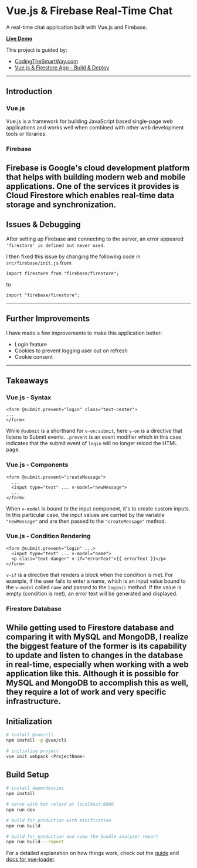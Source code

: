 # Vue.js & Firebase Real-Time Chat

A real-time chat application built with Vue.js and Firebase.

[__Live Demo__](https://lanyshi.github.io/)

This project is guided by:
* [CodingTheSmartWay.com](https://codingthesmartway.com/building-a-real-time-chat-application-with-vue-js-and-firebase-part-1/)
* [Vue.js & Firestore App - Build & Deploy](https://www.youtube.com/watch?v=sYNjEzcOTOs&list=PLillGF-RfqbYsOOycB67Raf9dwmL6Y31M&index=1)
----
## Introduction
### Vue.js
Vue.js is a framework for building JavaScript based single-page web applications and works well when combined with other
web development tools or libraries.

### Firebase
Firebase is Google's cloud development platform that helps with building modern web and mobile applications.
One of the services it provides is Cloud Firestore which enables real-time data storage and synchronization.
----
## Issues & Debugging
After setting up Firebase and connecting to the server, an error appeared ```'firestore' is defined but never used```.

I then fixed this issue by changing the following code in ```src/firebase/init.js``` from
```vue
import firestore from "firebase/firestore";
```
to
```vue
import "firebase/firestore";
```
----
## Further Improvements
I have made a few improvements to make this application better:
* Login feature
* Cookies to prevent logging user out on refresh
* Cookie consent
----
## Takeaways
### Vue.js - Syntax
```vue
<form @submit.prevent="login" class="text-center">
...
</form>
```
While ```@submit``` is a shorthand for ```v-on:submit```, here ```v-on``` is a directive that listens to Submit events.
```.prevent``` is an event modifier which in this case indicates that the submit event of ```login``` will no longer
reload the HTML page.

### Vue.js - Components
```vue
<form @submit.prevent="createMessage">
  ...
  <input type="text" ... v-model="newMessage">
  ...
</form>
```
When ```v-model``` is bound to the input component, it's to create custom inputs. In this particular case, the
input values are carried by the variable ```"newMessage"``` and are then passed to the ```"createMessage"``` method.

### Vue.js - Condition Rendering
```vue
<form @submit.prevent="login" ...>
  <input type="text" ... v-model="name">
  <p class="text-danger" v-if="errorText">{{ errorText }}</p>
</form>
```
```v-if``` is a directive that renders a block when the condition is met. For example, if the user fails to enter a
name, which is an input value bound to the ```v-model``` called ```name``` and passed to the ```login()``` method.
If the value is empty (condition is met), an error text will be generated and displayed.

### Firestore Database
While getting used to Firestore database and comparing it with MySQL and MongoDB, I realize the biggest feature of the former
is its capability to update and listen to changes in the database in real-time, especially when working with a web application like
this. Although it is possible for MySQL and MongoDB to accomplish this as well, they require a lot of work and very specific
infrastructure.
----
## Initialization
```bash
# install @vue/cli
npm install -g @vue/cli

# initialize project
vue init webpack <ProjectName>
```

## Build Setup

``` bash
# install dependencies
npm install

# serve with hot reload at localhost:8080
npm run dev

# build for production with minification
npm run build

# build for production and view the bundle analyzer report
npm run build --report
```

For a detailed explanation on how things work, check out the [guide](http://vuejs-templates.github.io/webpack/) and [docs for vue-loader](http://vuejs.github.io/vue-loader).
